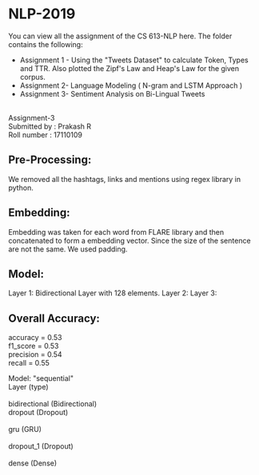 # NLP-2019
You can view all the assignment of the CS 613-NLP here.
The folder contains the following:
* Assignment 1 - Using the "Tweets Dataset" to calculate Token, Types and TTR. Also plotted the Zipf's Law and Heap's Law for the given corpus.
* Assignment 2- Language Modeling ( N-gram and LSTM Approach )
* Assignment 3- Sentiment Analysis on Bi-Lingual Tweets
<br />
Assignment-3  <br />
Submitted by : Prakash R <br />
Roll number : 17110109 <br />

## Pre-Processing:
We removed all the hashtags, links and mentions using regex library in python.
## Embedding:
Embedding was taken for each word from FLARE library and then concatenated to form a embedding vector. Since the size of the sentence are not the same. We used padding.
## Model:
Layer 1: Bidirectional Layer with 128 elements.
Layer 2: 
Layer 3:
## Overall Accuracy:

accuracy = 0.53 <br />
f1_score = 0.53 <br />
precision = 0.54 <br />
recall = 0.55 <br />
            
Model: "sequential" <br />
Layer (type)            <br />  
bidirectional (Bidirectional) <br />
dropout (Dropout)           <br />       
gru (GRU)                   <br />    
dropout_1 (Dropout)        <br />        
dense (Dense)               <br />
